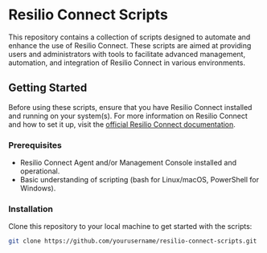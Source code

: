 # Resilio Connect Scripts

This repository contains a collection of scripts designed to automate and enhance the use of Resilio Connect. These scripts are aimed at providing users and administrators with tools to facilitate advanced management, automation, and integration of Resilio Connect in various environments.

## Getting Started

Before using these scripts, ensure that you have Resilio Connect installed and running on your system(s). For more information on Resilio Connect and how to set it up, visit the [official Resilio Connect documentation](https://help.resilio.com/hc/en-us/categories/360000055080-Resilio-Connect).

### Prerequisites

- Resilio Connect Agent and/or Management Console installed and operational.
- Basic understanding of scripting (bash for Linux/macOS, PowerShell for Windows).

### Installation

Clone this repository to your local machine to get started with the scripts:

```bash
git clone https://github.com/yourusername/resilio-connect-scripts.git
